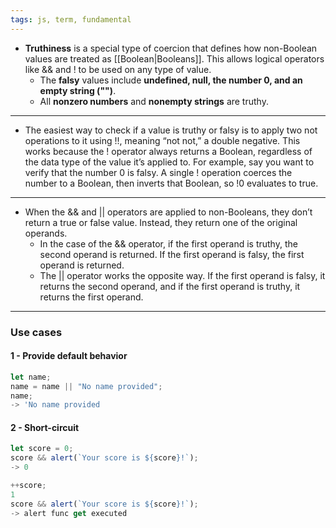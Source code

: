 ```yaml
---
tags: js, term, fundamental
---
```


- **Truthiness** is a special type of coercion that defines how non-Boolean values are treated as [[Boolean|Booleans]]. This allows logical operators like && and ! to be used on any type of value.
	- The **falsy** values include **undefined, null, the number 0, and an empty string ("")**.
	- All **nonzero numbers** and **nonempty strings** are truthy.

---

- The easiest way to check if a value is truthy or falsy is to apply two not operations to it using !!, meaning “not not,” a double negative. This works because the ! operator always returns a Boolean, regardless of the data type of the value it’s applied to. For example, say you want to verify that the number 0 is falsy. A single ! operation coerces the number to a Boolean, then inverts that Boolean, so !0 evaluates to true.

---

- When the && and || operators are applied to non-Booleans, they don’t return a true or false value. Instead, they return one of the original operands.
	- In the case of the && operator, if the first operand is truthy, the second operand is returned. If the first operand is falsy, the first operand is returned. 
	- The || operator works the opposite way. If the first operand is falsy, it returns the second operand, and if the first operand is truthy, it returns the first operand.

---

### Use cases
#### 1 -  Provide default behavior
```js
let name;
name = name || "No name provided";
name;
-> 'No name provided
```

#### 2 - Short-circuit
```js
let score = 0;
score && alert(`Your score is ${score}!`);
-> 0
```

```js
++score;
1
score && alert(`Your score is ${score}!`);
-> alert func get executed
```